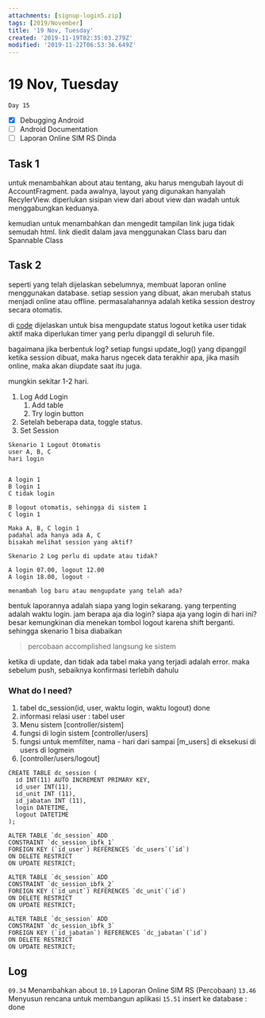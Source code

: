 ```yaml
---
attachments: [signup-login5.zip]
tags: [2019/November]
title: '19 Nov, Tuesday'
created: '2019-11-19T02:35:03.279Z'
modified: '2019-11-22T06:53:36.649Z'
---
```


# 19 Nov, Tuesday

`Day 15`

- [X] Debugging Android
- [ ] Android Documentation
- [ ] Laporan Online SIM RS Dinda

## Task 1
untuk menambahkan about atau tentang, aku harus mengubah layout di AccountFragment. pada awalnya, layout yang digunakan hanyalah RecylerView. diperlukan sisipan view dari about view dan wadah untuk menggabungkan keduanya. 

kemudian untuk menambahkan dan mengedit tampilan link juga tidak semudah html. link diedit dalam java menggunakan Class baru dan Spannable Class

## Task 2
seperti yang telah dijelaskan sebelumnya, membuat laporan online menggunakan database. setiap session yang dibuat, akan merubah status menjadi online atau offline. permasalahannya adalah ketika session destroy secara otomatis.

di [code](@attachments/signup-login5.zip) dijelaskan untuk bisa mengupdate status logout ketika user tidak aktif maka diperlukan timer yang perlu dipanggil di seluruh file. 

bagaimana jika berbentuk log? 
setiap fungsi update_log() yang dipanggil ketika session dibuat, maka harus ngecek data terakhir apa, jika masih online, maka akan diupdate saat itu juga.

mungkin sekitar 1-2 hari.
1. Log Add Login
    1. Add table
    2. Try login button
2. Setelah beberapa data, toggle status.
3. Set Session
```
Skenario 1 Logout Otomatis
user A, B, C
hari login


A login 1
B login 1
C tidak login

B logout otomatis, sehingga di sistem 1
C login 1

Maka A, B, C login 1
padahal ada hanya ada A, C
bisakah melihat session yang aktif?
```

```
Skenario 2 Log perlu di update atau tidak?

A login 07.00, logout 12.00
A login 18.00, logout - 

menambah log baru atau mengupdate yang telah ada?
```

bentuk laporannya adalah siapa yang login sekarang. yang terpenting adalah waktu login. jam berapa aja dia login?
siapa aja yang login di hari ini? besar kemungkinan dia menekan tombol logout karena shift berganti. sehingga skenario 1 bisa diabaikan

> percobaan accomplished
> langsung ke sistem

ketika di update, dan tidak ada tabel maka yang terjadi adalah error. maka sebelum push, sebaiknya konfirmasi terlebih dahulu

### What do I need?
1. tabel dc_session(id, user, waktu login, waktu logout) done
2. informasi relasi user : tabel user
3. Menu sistem [controller/sistem]
4. fungsi di login sistem [controller/users]
5. fungsi untuk memfilter, nama - hari dari sampai [m_users] di eksekusi di users di logmein
6. [controller/users/logout]

```
CREATE TABLE dc_session (
  id INT(11) AUTO INCREMENT PRIMARY KEY,
  id_user INT(11),
  id_unit INT (11),
  id_jabatan INT (11),
  login DATETIME,
  logout DATETIME
);

ALTER TABLE `dc_session` ADD 
CONSTRAINT `dc_session_ibfk_1` 
FOREIGN KEY (`id_user`) REFERENCES `dc_users`(`id`) 
ON DELETE RESTRICT 
ON UPDATE RESTRICT;

ALTER TABLE `dc_session` ADD 
CONSTRAINT `dc_session_ibfk_2` 
FOREIGN KEY (`id_unit`) REFERENCES `dc_unit`(`id`) 
ON DELETE RESTRICT 
ON UPDATE RESTRICT;

ALTER TABLE `dc_session` ADD 
CONSTRAINT `dc_session_ibfk_3` 
FOREIGN KEY (`id_jabatan`) REFERENCES `dc_jabatan`(`id`) 
ON DELETE RESTRICT 
ON UPDATE RESTRICT;
```

## Log
`09.34` Menambahkan about
`10.19` Laporan Online SIM RS (Percobaan)
`13.46` Menyusun rencana untuk membangun aplikasi
`15.51` insert ke database : done
